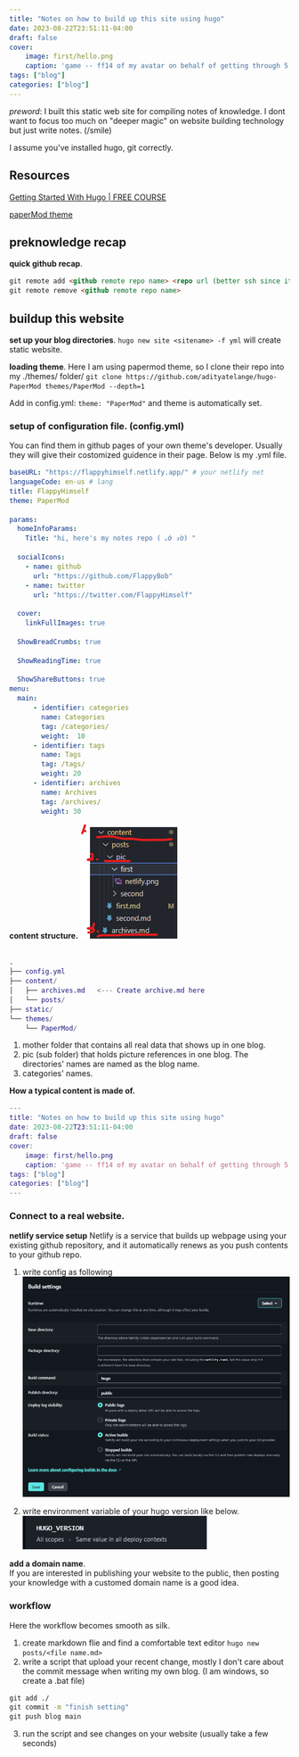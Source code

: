 ```yaml
---
title: "Notes on how to build up this site using hugo"
date: 2023-08-22T23:51:11-04:00
draft: false
cover:
    image: first/hello.png
    caption: 'game -- ff14 of my avatar on behalf of getting through 5.x '
tags: ["blog"]
categories: ["blog"]
---
```

*preword*: I built this static web site for compiling notes of knowledge. I dont want to focus too much on "deeper magic" on website building technology but just write notes. (/smile)

I assume you've installed hugo, git correctly. 

## Resources
[Getting Started With Hugo | FREE COURSE](https://www.youtube.com/watch?v=hjD9jTi_DQ4&t=1455s)

[paperMod theme](https://themes.gohugo.io/themes/hugo-papermod/)


## preknowledge recap 
**quick github recap**.
```md
git remote add <github remote repo name> <repo url (better ssh since it caused several error using http)>  
git remote remove <github remote repo name>
```

## buildup this website
**set up your blog directories**. 
```hugo new site <sitename> -f yml``` will create static website. 

**loading theme**.
Here I am using papermod theme, so I clone their repo into my ./themes/ folder/
```git clone https://github.com/adityatelange/hugo-PaperMod themes/PaperMod --depth=1```

Add in config.yml:
```theme: "PaperMod"``` and theme is automatically set. 

### setup of configuration file. (config.yml)

You can find them in github pages of your own theme's developer. Usually they will give their costomized guidence in their page. Below is my .yml file. 
``` yml 
baseURL: "https://flappyhimself.netlify.app/" # your netlify net 
languageCode: en-us # lang 
title: FlappyHimself 
theme: PaperMod

params: 
  homeInfoParams:
    Title: "hi, here's my notes repo ( ｡ớ ₃ờ) " 

  socialIcons:
    - name: github
      url: "https://github.com/FlappyBob"
    - name: twitter
      url: "https://twitter.com/FlappyHimself"

  cover:
    linkFullImages: true 

  ShowBreadCrumbs: true 

  ShowReadingTime: true

  ShowShareButtons: true   
menu: 
  main:
      - identifier: categories
        name: Categories
        tag: /categories/
        weight:  10
      - identifier: tags
        name: Tags
        tag: /tags/
        weight: 20
      - identifier: archives
        name: Archives
        tag: /archives/
        weight: 30 
```


**content structure.**
![content structure](../pic/tech/first/content.png)
``` m

.
├── config.yml
├── content/
│   ├── archives.md   <--- Create archive.md here
│   └── posts/
├── static/
└── themes/
    └── PaperMod/
```

1. mother folder that contains all real data that shows up in one blog.
2. pic (sub folder) that holds picture references in one blog. The directories' names are named as the blog name. 
3. categories' names. 

**How a typical content is made of.**
``` m
---
title: "Notes on how to build up this site using hugo"  
date: 2023-08-22T23:51:11-04:00
draft: false
cover:
    image: first/hello.png
    caption: 'game -- ff14 of my avatar on behalf of getting through 5.x '
tags: ["blog"]
categories: ["blog"]
---
```

### Connect to a real website.  
**netlify service setup**
Netlify is a service that builds up webpage using your existing github repository, and it automatically renews as you push contents to your github repo. 

1. write config as following 
![netlifyConfiguration](../pic/tech/first/netlify.png)

2. write environment variable of your hugo version like below. 
![netlifyEnvironmentVariable](../pic/tech/first/netlify1.png)


**add a domain name**.  
If you are interested in publishing your website to the public, then posting your knowledge with a customed domain name is a good idea. 


### workflow
Here the workflow becomes smooth as silk.  
1. create markdown flie and find a comfortable text editor  ```hugo new posts/<file name.md>```
2. write a script that upload your recent change, mostly I don't care about the commit message when writing my own blog. (I am windows, so create a .bat file)
``` bat 
git add ./
git commit -m "finish setting"  
git push blog main
```
3. run the script and see changes on your website (usually take a few seconds)

